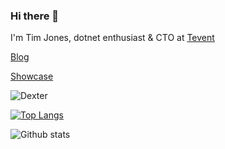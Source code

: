 ### Hi there 👋

I'm Tim Jones, dotnet enthusiast & CTO at [Tevent](https://www.tevent.com/)

[Blog](https://timmoth.com/blog)

[Showcase](https://timmoth.com/showcase)

![Dexter](https://live.staticflickr.com/65535/48104889916_32a2084896_n.jpg "Dexter")

[![Top Langs](https://github-readme-stats.vercel.app/api/top-langs/?username=timmoth&layout=compact&theme=swift)
](https://timmoth.com)

![Github stats](https://github-readme-stats.vercel.app/api?username=timmoth&show_icons=true&hide_border=true&theme=swift&layout=compact)


